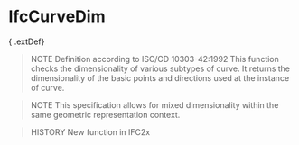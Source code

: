 # IfcCurveDim

{ .extDef}<!-- end of definition -->
> NOTE Definition according to ISO/CD 10303-42:1992
> This function checks the dimensionality of various subtypes of curve. It returns the dimensionality of the basic points and directions used at the instance of curve.

> NOTE This specification allows for mixed dimensionality within the same geometric representation context.

> HISTORY New function in IFC2x
